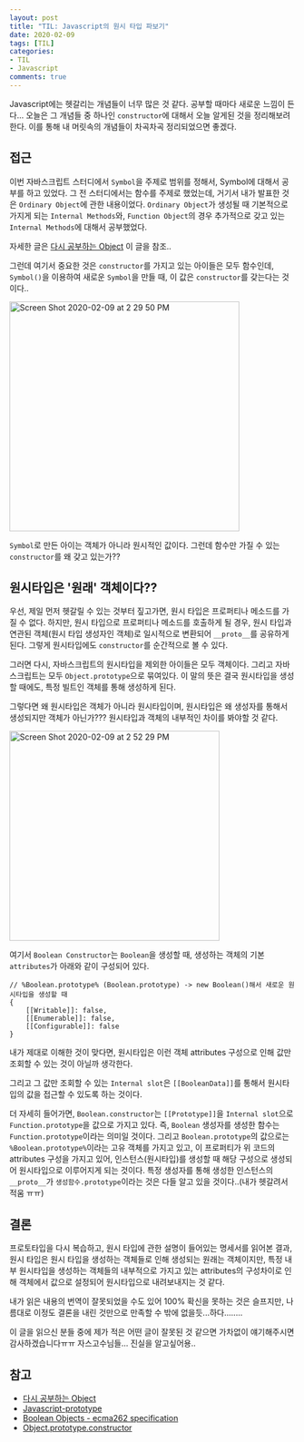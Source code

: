 ```yaml
---
layout: post
title: "TIL: Javascript의 원시 타입 파보기"
date: 2020-02-09
tags: [TIL]
categories:
- TIL
- Javascript
comments: true
---
```


Javascript에는 헷갈리는 개념들이 너무 많은 것 같다. 공부할 때마다 새로운 느낌이 든다... 오늘은 그 개념들 중 하나인 `constructor`에 대해서 오늘 알게된 것을 정리해보려한다. 이를 통해 내 머릿속의 개념들이 차곡차곡 정리되었으면 좋겠다.

## 접근

이번 자바스크립트 스터디에서 `Symbol`을 주제로 범위를 정해서, Symbol에 대해서 공부를 하고 있었다. 그 전 스터디에서는 함수를 주제로 했었는데, 거기서 내가 발표한 것은 `Ordinary Object`에 관한 내용이었다. `Ordinary Object`가 생성될 때 기본적으로 가지게 되는 `Internal Methods`와, `Function Object`의 경우 추가적으로 갖고 있는 `Internal Methods`에 대해서 공부했었다.

자세한 글은 [다시 공부하는 Object](https://leesoo7595.github.io/javascript/2020/02/02/Javascript_es6_func/) 이 글을 참조..

그런데 여기서 중요한 것은 `constructor`를 가지고 있는 아이들은 모두 함수인데, `Symbol()`을 이용하여 새로운 `Symbol`을 만들 때, 이 값은 `constructor`를 갖는다는 것이다..

<img width="405" alt="Screen Shot 2020-02-09 at 2 29 50 PM" src="https://user-images.githubusercontent.com/39291812/74096923-b5520000-4b48-11ea-8f3c-43238021f544.png">

`Symbol`로 만든 아이는 객체가 아니라 원시적인 값이다. 그런데 함수만 가질 수 있는 `constructor`를 왜 갖고 있는가??

## 원시타입은 '원래' 객체이다??

우선, 제일 먼저 헷갈릴 수 있는 것부터 짚고가면, 원시 타입은 프로퍼티나 메소드를 가질 수 없다. 하지만, 원시 타입으로 프로퍼티나 메소드를 호출하게 될 경우, 원시 타입과 연관된 객체(원시 타입 생성자인 객체)로 일시적으로 변환되어 `__proto__`를 공유하게 된다. 그렇게 원시타입에도 `constructor`를 순간적으로 볼 수 있다.

그러면 다시, 자바스크립트의 원시타입을 제외한 아이들은 모두 객체이다. 그리고 자바스크립트는 모두 `Object.prototype`으로 묶여있다. 이 말의 뜻은 결국 원시타입을 생성할 때에도, 특정 빌트인 객체를 통해 생성하게 된다.

그렇다면 왜 원시타입은 객체가 아니라 원시타입이며, 원시타입은 왜 생성자를 통해서 생성되지만 객체가 아닌가??? 원시타입과 객체의 내부적인 차이를 봐야할 것 같다.

<img width="370" alt="Screen Shot 2020-02-09 at 2 52 29 PM" src="https://user-images.githubusercontent.com/39291812/74097119-cfd9a880-4b4b-11ea-8045-e1f165b08c67.png">

여기서 `Boolean Constructor`는 `Boolean`을 생성할 때, 생성하는 객체의 기본 `attributes`가 아래와 같이 구성되어 있다.

```
// %Boolean.prototype% (Boolean.prototype) -> new Boolean()해서 새로운 원시타입을 생성할 때
{
    [[Writable]]: false,
    [[Enumerable]]: false, 
    [[Configurable]]: false
}
```

내가 제대로 이해한 것이 맞다면, 원시타입은 이런 객체 attributes 구성으로 인해 값만 조회할 수 있는 것이 아닐까 생각한다.

그리고 그 값만 조회할 수 있는 `Internal slot`은 `[[BooleanData]]`를 통해서 원시타입의 값을 접근할 수 있도록 하는 것이다.

더 자세히 들어가면, `Boolean.constructor`는 `[[Prototype]]`을 `Internal slot`으로 `Function.prototype`을 값으로 가지고 있다. 즉, `Boolean` 생성자를 생성한 함수는 `Function.prototype`이라는 의미일 것이다. 그리고 `Boolean.prototype`의 값으로는 `%Boolean.prototype%`이라는 고유 객체를 가지고 있고, 이 프로퍼티가 위 코드의 attributes 구성을 가지고 있어, 인스턴스(원시타입)를 생성할 때 해당 구성으로 생성되어 원시타입으로 이루어지게 되는 것이다. 특정 생성자를 통해 생성한 인스턴스의 `__proto__`가 `생성함수.prototype`이라는 것은 다들 알고 있을 것이다..(내가 헷갈려서 적움 ㅠㅠ)

## 결론

프로토타입을 다시 복습하고, 원시 타입에 관한 설명이 들어있는 명세서를 읽어본 결과, 원시 타입은 원시 타입을 생성하는 객체들로 인해 생성되는 원래는 객체이지만, 특정 내부 원시타입을 생성하는 객체들의 내부적으로 가지고 있는 attributes의 구성차이로 인해 객체에서 값으로 설정되어 원시타입으로 내려보내지는 것 같다.

내가 읽은 내용의 번역이 잘못되었을 수도 있어 100% 확신을 못하는 것은 슬프지만, 나름대로 이정도 결론을 내린 것만으로 만족할 수 밖에 없을듯...하다........

이 글을 읽으신 분들 중에 제가 적은 어떤 글이 잘못된 것 같으면 가차없이 얘기해주시면 감사하겠습니다ㅠㅠ 자스고수님들... 진실을 알고싶어용..

## 참고

- [다시 공부하는 Object](https://leesoo7595.github.io/javascript/2020/02/02/Javascript_es6_func/)
- [Javascript-prototype](https://leesoo7595.github.io/2019/11/30/JavaScript_js_prototype/)
- [Boolean Objects - ecma262 specification](https://tc39.es/ecma262/#sec-boolean-objects)
- [Object.prototype.constructor](https://developer.mozilla.org/ko/docs/Web/JavaScript/Reference/Global_Objects/Object/constructor)